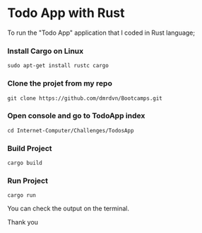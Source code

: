 # Todo App with Rust


To run the "Todo App" application that I coded in Rust language;

### Install Cargo on Linux

```
sudo apt-get install rustc cargo
```

### Clone the projet from my repo

```
git clone https://github.com/dmrdvn/Bootcamps.git
```


### Open console and go to TodoApp index

```
cd Internet-Computer/Challenges/TodosApp
```

### Build Project

```
cargo build
```

### Run Project

```
cargo run
```

You can check the output on the terminal.

Thank you